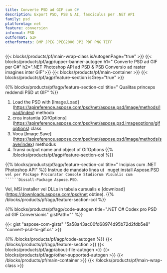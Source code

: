 ```yaml
---
title: Converte PSD ad GIF cum C#
description: Export PSD, PSB & AI, fasciculus per .NET API
family: psd
platformtag: net
feature: conversion
informat: PSD
outformat: GIF
otherformats: BMP JPEG JPEG2000 JP2 PDF PNG TIFF
---
```


{{< blocks/products/pf/main-wrap-class isAutogenPage="true" >}}
{{< blocks/products/pf/agp/upper-banner-autogen h1=" Converte PSD ad GIF per C#" h2=".NET Photoshop API ad PSD & PSB Conversio ad raster imagines inter GIF">}}
{{< blocks/products/pf/main-container >}}
{{< blocks/products/pf/agp/feature-section isGrey="true" >}}

{{% blocks/products/pf/agp/feature-section-col title=" Qualitas princeps reddendi PSD ut GIF" %}}
1. Load the PSD with [Image.Load] (https://apireference.aspose.com/psd/net/aspose.psd/image/methods/load/index) methodo
1. crea instantia [GifOptions] (https://apireference.aspose.com/psd/net/aspose.psd.imageoptions/gifoptions) class
1. Voca [Image.Save] (https://apireference.aspose.com/psd/net/aspose.psd/image/methods/save/index) methodus
1. Transi output name and object of GifOptions
{{% /blocks/products/pf/agp/feature-section-col %}}

{{% blocks/products/pf/agp/feature-section-col title=" Incipias cum .NET Photoshop API" %}}
Instrue de mandato linea ut ` `nuget install Aspose.PSD``` vel per Package Procurator Console Studiorum Visualis cum ``````Dissall-Package Aspose.PSD```.

Vel, MSI installer vel DLLs in tabula cursualis e [download](https://downloads.aspose.com/psd/net obtine).
{{% /blocks/products/pf/agp/feature-section-col %}}

{{% blocks/products/pf/agp/code-autogen title=".NET C# Codex pro PSD ad GIF Conversionis" gistPath="" %}}

{{< gist "aspose-com-gists" "5a58a43ac00fd68974d95b72d2fdb5e8" "convert-psd-to-gif.cs" >}}

{{% /blocks/products/pf/agp/code-autogen %}}
{{< /blocks/products/pf/agp/feature-section >}}
{{< blocks/products/pf/agp/about-file-autogen >}}
{{< blocks/products/pf/agp/other-supported-autogen >}}
{{< /blocks/products/pf/main-container >}}
{{< /blocks/products/pf/main-wrap-class >}}
